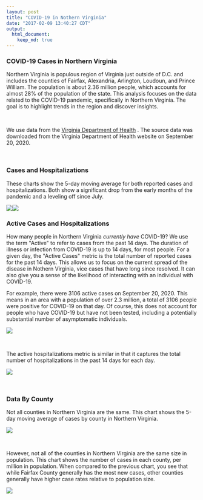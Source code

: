 ```yaml
---
layout: post
title: "COVID-19 in Nothern Virginia"
date: "2017-02-09 13:40:27 CDT"
output: 
  html_document:
    keep_md: true
---
```




### COVID-19 Cases in Northern Virginia





Northern Virginia is populous region of Virginia just outside of D.C. and includes the counties of Fairfax, Alexandria, Arlington, Loudoun, and Prince William.  The population is about 2.36 million people, which accounts for almost 28% of the population of the state.  This analysis focuses on the data related to the COVID-19 pandemic, specifically in Northern Virginia.  The goal is to highlight trends in the region and discover insights.

$~$

We use data from the [Virginia Department of Health](https://www.vdh.virginia.gov/coronavirus/covid-19-in-virginia/) .  The source data was downloaded from the Virginia Department of Health website on September 20, 2020. 

$~$




### Cases and Hospitalizations

These charts show the 5-day moving average for both reported cases and hospitalizations.  Both show a significant drop from the early months of the pandemic and a leveling off since July. 

![](nova_covid_files/figure-html/unnamed-chunk-3-1.png)<!-- -->![](nova_covid_files/figure-html/unnamed-chunk-3-2.png)<!-- -->

### Active Cases and Hospitalizations



How many people in Northern Virginia *currently have* COVID-19?  We use the term "Active" to refer to cases from the past 14 days.  The duration of illness or infection from COVID-19 is up to 14 days, for most people.  For a given day, the "Active Cases" metric is the total number of reported cases for the past 14 days.  This allows us to focus on the current spread of the disease in Nothern Virginia, vice cases that have long since resolved. It can also give you a sense of the likelihood of interacting with an individual with COVID-19.

For example, there were 3106 active cases on September 20, 2020.  This means in an area with a population of over 2.3 million, a total of 3106 people were positive for COVID-19 on that day.  Of course, this does not account for people who have COVID-19 but have not been tested, including a potentially substantial number of asymptomatic individuals.

![](nova_covid_files/figure-html/unnamed-chunk-5-1.png)<!-- -->

$~$

The active hospitalizations metric is similar in that it captures the total number of hospitalizations in the past 14 days for each day. 

![](nova_covid_files/figure-html/unnamed-chunk-6-1.png)<!-- -->

$~$

### Data By County 

Not all counties in Northern Virginia are the same.  This chart shows the 5-day moving average of cases by county in Northern Virginia.  







![](nova_covid_files/figure-html/unnamed-chunk-8-1.png)<!-- -->

$~$

However, not all of the counties in Northern Virginia are the same size in population.  This chart shows the number of cases in each county, per million in population.  When compared to the previous chart, you see that while Fairfax County generally has the most new cases, other counties generally have higher case rates relative to population size.  

![](nova_covid_files/figure-html/unnamed-chunk-9-1.png)<!-- -->

